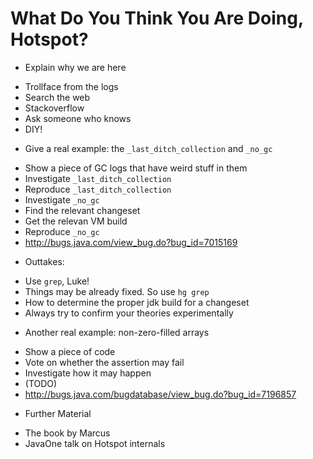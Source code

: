 # What Do You Think You Are Doing, Hotspot?

* Explain why we are here
 - Trollface from the logs
 - Search the web
 - Stackoverflow
 - Ask someone who knows
 - DIY!

* Give a real example: the `_last_ditch_collection` and `_no_gc`
 - Show a piece of GC logs that have weird stuff in them
 - Investigate `_last_ditch_collection`
 - Reproduce `_last_ditch_collection`
 - Investigate `_no_gc`
 - Find the relevant changeset
 - Get the relevan VM build
 - Reproduce `_no_gc`
 - http://bugs.java.com/view_bug.do?bug_id=7015169

* Outtakes:
 - Use `grep`, Luke!
 - Things may be already fixed. So use `hg grep`
 - How to determine the proper jdk build for a changeset
 - Always try to confirm your theories experimentally

* Another real example: non-zero-filled arrays
 - Show a piece of code
 - Vote on whether the assertion may fail
 - Investigate how it may happen
 - (TODO)
 - http://bugs.java.com/bugdatabase/view_bug.do?bug_id=7196857

* Further Material
 - The book by Marcus
 - JavaOne talk on Hotspot internals

